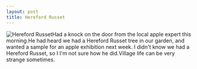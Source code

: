 ```yaml
--- 
layout: post
title: Hereford Russet
---
```

![Hereford Russet](http://t3.gstatic.com/images?q=tbn:ANd9GcR0zwUEEMv2LqEPqbOmybc9-Cwh1hM6_DKIPNlP6LTO0Z-XNMI&t=1&usg=__6t5tpxqFKmK5oLf2_7mdY9ShaIU=)Had a knock on the door from the local apple expert this morning.He had heard we had a Hereford Russet tree in our garden, and wanted a sample for an apple exhibition next week. I didn't know we had a Hereford Russet, so I I'm not sure how he did.Village life can be very strange sometimes.
